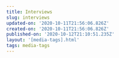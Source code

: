 ```yaml
---
title: Interviews
slug: interviews
updated-on: '2020-10-11T21:56:06.826Z'
created-on: '2020-10-11T21:56:06.826Z'
published-on: '2020-10-12T21:10:51.235Z'
layout: '[media-tags].html'
tags: media-tags
---
```



